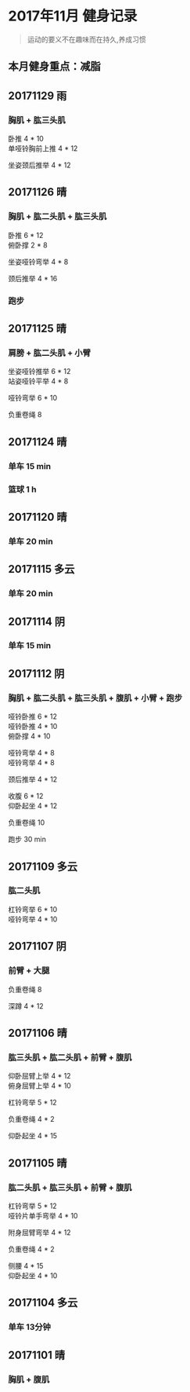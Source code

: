 # 2017年11月 健身记录   
> 运动的要义不在趣味而在持久,养成习惯

本月健身重点：**减脂**
--- 
## 20171129 雨  
### 胸肌 + 肱三头肌   
卧推 4 * 10  
单哑铃胸前上推 4 * 12  

坐姿颈后推举 4 * 12  

## 20171126 晴
### 胸肌 + 肱二头肌 + 肱三头肌
卧推 6 * 12  
俯卧撑 2 * 8  

坐姿哑铃弯举  4 * 8  

颈后推举 4 * 16  

### 跑步

## 20171125 晴
### 肩膀 + 肱二头肌 + 小臂
坐姿哑铃推举 6 * 12  
站姿哑铃平举 4 * 8  

哑铃弯举 6 * 10  

负重卷绳 8 


## 20171124 晴
### 单车 15 min
### 篮球 1 h

## 20171120 晴
### 单车 20 min

## 20171115 多云
### 单车 20 min

## 20171114 阴
### 单车 15 min


## 20171112 阴
### 胸肌 + 肱二头肌 + 肱三头肌 + 腹肌 + 小臂 + 跑步
哑铃卧推 6 * 12  
哑铃卧推 4 * 10  
俯卧撑 4 * 10  

哑铃弯举 4 * 8  
哑铃弯举 4 * 8  

颈后推举 4 * 12  

收腹 6 * 12  
仰卧起坐 4 * 12  

负重卷绳 10 

跑步 30 min

## 20171109 多云
### 肱二头肌
杠铃弯举 6 * 10  
哑铃弯举 4 * 10  

## 20171107 阴
### 前臂 + 大腿
负重卷绳 8  

深蹲 4 * 12

## 20171106 晴
### 肱三头肌 + 肱二头肌 + 前臂 + 腹肌
仰卧屈臂上举 4 * 12  
俯身屈臂上举 4 * 10  

杠铃弯举  5 * 12  

负重卷绳 4 * 2

仰卧起坐 4 * 15  

## 20171105 晴 
### 肱二头肌 + 肱三头肌 + 前臂 + 腹肌
杠铃弯举 5 * 12  
哑铃片单手弯举 4 * 10  

附身屈臂弯举 4 * 12  

负重卷绳 4 * 2

侧腰 4 * 15  
仰卧起坐 4 * 10  

## 20171104 多云
### 单车 13分钟

## 20171101 晴
### 胸肌 + 腹肌